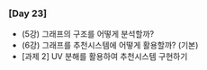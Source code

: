 ### [Day 23]

- (5강) 그래프의 구조를 어떻게 분석할까?
- (6강) 그래프를 추천시스템에 어떻게 활용할까? (기본)
- [과제 2] UV 분해를 활용하여 추천시스템 구현하기